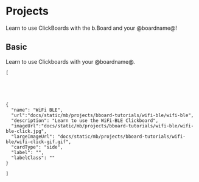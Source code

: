 # Projects

Learn to use ClickBoards with the b.Board and your @boardname@!

## Basic

Learn to use Clickboards with your @boardname@.

```codecard
[





{
  "name": "WiFi BLE",
  "url":"docs/static/mb/projects/bboard-tutorials/wifi-ble/wifi-ble",
  "description": "Learn to use the WiFi-BLE Clickboard",
  "imageUrl":"docs/static/mb/projects/bboard-tutorials/wifi-ble/wifi-ble-click.jpg",
  "largeImageUrl": "docs/static/mb/projects/bboard-tutorials/wifi-ble/wifi-click-gif.gif",
  "cardType": "side",
  "label": "",
  "labelClass": ""
}

]
```